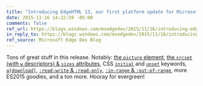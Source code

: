 ```yaml
---
title: "Introducing EdgeHTML 13, our first platform update for Microsoft Edge"
date: 2015-11-16 14:22:59 -05:00
comments: false
ref_url: https://blogs.windows.com/msedgedev/2015/11/16/introducing-edgehtml-13-our-first-platform-update-for-microsoft-edge/
in_reply_to: https://blogs.windows.com/msedgedev/2015/11/16/introducing-edgehtml-13-our-first-platform-update-for-microsoft-edge/
ref_source: Microsoft Edge Dev Blog
---
```


Tons of great stuff in this release. Notably: [the `picture` element](https://developer.microsoft.com/en-us/microsoft-edge/platform/status/pictureelement/), [the `srcset` (*with* `w` descriptors) & `sizes` attributes](https://developer.microsoft.com/en-us/microsoft-edge/platform/status/extendedsrcsetandsizessupport/), CSS [`initial`](https://developer.microsoft.com/en-us/microsoft-edge/platform/status/cssinitialvalue/) and [`unset`](https://developer.microsoft.com/en-us/microsoft-edge/platform/status/cssunsetvalue/) keywords, [`a[download]`](https://developer.microsoft.com/en-us/microsoft-edge/platform/status/adownloadattribute/), [`:read-write` & `:read-only`](https://dev.modern.ie/platform/status/cssmutabilitypseudoclasses/), [`:in-range` & `:out-of-range`](https://dev.modern.ie/platform/status/cssrangepseudoclasses/), more ES2015 goodies, and a ton more. Hooray for evergreen!